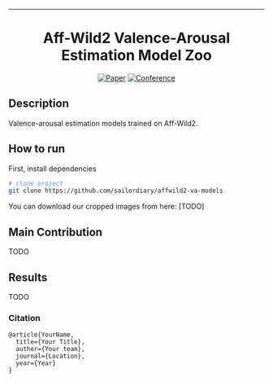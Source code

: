
---   
<div align="center">    
 
# Aff-Wild2 Valence-Arousal Estimation Model Zoo

[![Paper](http://img.shields.io/badge/paper-arxiv.XXXX.YYYY-B31B1B.svg)](https://arxiv.org)
[![Conference](http://img.shields.io/badge/FG-2020-4b44ce.svg)](https://fg2020.org/)  
</div>
 
## Description   
Valence-arousal estimation models trained on Aff-Wild2.

## How to run   
First, install dependencies   
```bash
# clone project   
git clone https://github.com/sailordiary/affwild2-va-models
```
You can download our cropped images from here: [TODO]

## Main Contribution
TODO

## Results    
TODO

### Citation   
```
@article{YourName,
  title={Your Title},
  author={Your team},
  journal={Location},
  year={Year}
}
```
